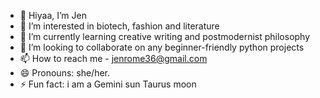 - 👋 Hiyaa, I’m Jen
- 👀 I’m interested in biotech, fashion and literature
- 🌱 I’m currently learning creative writing and postmodernist philosophy
- 💞️ I’m looking to collaborate on any beginner-friendly python projects 
- 📫 How to reach me - jenrome36@gmail.com
- 😄 Pronouns: she/her.
- ⚡ Fun fact: i am a Gemini sun Taurus moon 

<!---
Jenskittles/Jenskittles is a ✨ special ✨ repository because its `README.md` (this file) appears on your GitHub profile.
You can click the Preview link to take a look at your changes.
--->

